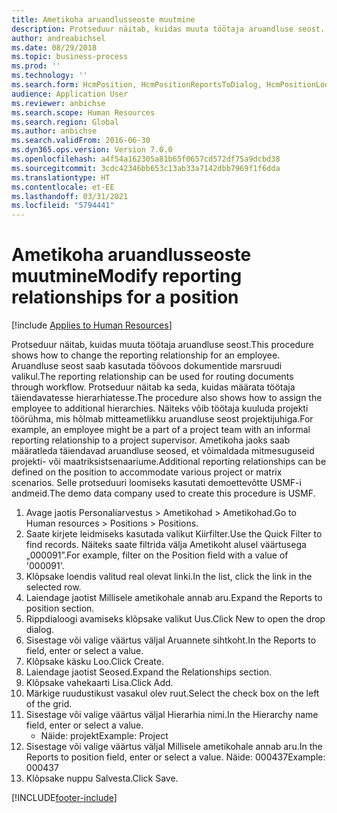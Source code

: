 ```yaml
---
title: Ametikoha aruandlusseoste muutmine
description: Protseduur näitab, kuidas muuta töötaja aruandluse seost.
author: andreabichsel
ms.date: 08/29/2018
ms.topic: business-process
ms.prod: ''
ms.technology: ''
ms.search.form: HcmPosition, HcmPositionReportsToDialog, HcmPositionLookup, HcmPersonnelManagementWorkspace
audience: Application User
ms.reviewer: anbichse
ms.search.scope: Human Resources
ms.search.region: Global
ms.author: anbichse
ms.search.validFrom: 2016-06-30
ms.dyn365.ops.version: Version 7.0.0
ms.openlocfilehash: a4f54a162305a81b65f0657cd572df75a9dcbd38
ms.sourcegitcommit: 3cdc42346bb653c13ab33a7142dbb7969f1f6dda
ms.translationtype: HT
ms.contentlocale: et-EE
ms.lasthandoff: 03/31/2021
ms.locfileid: "5794441"
---
```

# <a name="modify-reporting-relationships-for-a-position"></a><span data-ttu-id="f13ae-103">Ametikoha aruandlusseoste muutmine</span><span class="sxs-lookup"><span data-stu-id="f13ae-103">Modify reporting relationships for a position</span></span>

[!include [Applies to Human Resources](../includes/applies-to-hr.md)]



<span data-ttu-id="f13ae-104">Protseduur näitab, kuidas muuta töötaja aruandluse seost.</span><span class="sxs-lookup"><span data-stu-id="f13ae-104">This procedure shows how to change the reporting relationship for an employee.</span></span> <span data-ttu-id="f13ae-105">Aruandluse seost saab kasutada töövoos dokumentide marsruudi valikul.</span><span class="sxs-lookup"><span data-stu-id="f13ae-105">The reporting relationship can be used for routing documents through workflow.</span></span> <span data-ttu-id="f13ae-106">Protseduur näitab ka seda, kuidas määrata töötaja täiendavatesse hierarhiatesse.</span><span class="sxs-lookup"><span data-stu-id="f13ae-106">The procedure also shows how to assign the employee to additional hierarchies.</span></span> <span data-ttu-id="f13ae-107">Näiteks võib töötaja kuuluda projekti töörühma, mis hõlmab mitteametlikku aruandluse seost projektijuhiga.</span><span class="sxs-lookup"><span data-stu-id="f13ae-107">For example, an employee might be a part of a project team with an informal reporting relationship to a project supervisor.</span></span> <span data-ttu-id="f13ae-108">Ametikoha jaoks saab määratleda täiendavad aruandluse seosed, et võimaldada mitmesuguseid projekti- või maatriksistsenaariume.</span><span class="sxs-lookup"><span data-stu-id="f13ae-108">Additional reporting relationships can be defined on the position to accommodate various project or matrix scenarios.</span></span> <span data-ttu-id="f13ae-109">Selle protseduuri loomiseks kasutati demoettevõtte USMF-i andmeid.</span><span class="sxs-lookup"><span data-stu-id="f13ae-109">The demo data company used to create this procedure is USMF.</span></span>

1. <span data-ttu-id="f13ae-110">Avage jaotis Personaliarvestus > Ametikohad > Ametikohad.</span><span class="sxs-lookup"><span data-stu-id="f13ae-110">Go to Human resources > Positions > Positions.</span></span>
2. <span data-ttu-id="f13ae-111">Saate kirjete leidmiseks kasutada valikut Kiirfilter.</span><span class="sxs-lookup"><span data-stu-id="f13ae-111">Use the Quick Filter to find records.</span></span> <span data-ttu-id="f13ae-112">Näiteks saate filtrida välja Ametikoht alusel väärtusega „000091”.</span><span class="sxs-lookup"><span data-stu-id="f13ae-112">For example, filter on the Position field with a value of '000091'.</span></span>
3. <span data-ttu-id="f13ae-113">Klõpsake loendis valitud real olevat linki.</span><span class="sxs-lookup"><span data-stu-id="f13ae-113">In the list, click the link in the selected row.</span></span>
4. <span data-ttu-id="f13ae-114">Laiendage jaotist Millisele ametikohale annab aru.</span><span class="sxs-lookup"><span data-stu-id="f13ae-114">Expand the Reports to position section.</span></span>
5. <span data-ttu-id="f13ae-115">Rippdialoogi avamiseks klõpsake valikut Uus.</span><span class="sxs-lookup"><span data-stu-id="f13ae-115">Click New to open the drop dialog.</span></span>
6. <span data-ttu-id="f13ae-116">Sisestage või valige väärtus väljal Aruannete sihtkoht.</span><span class="sxs-lookup"><span data-stu-id="f13ae-116">In the Reports to field, enter or select a value.</span></span>
7. <span data-ttu-id="f13ae-117">Klõpsake käsku Loo.</span><span class="sxs-lookup"><span data-stu-id="f13ae-117">Click Create.</span></span>
8. <span data-ttu-id="f13ae-118">Laiendage jaotist Seosed.</span><span class="sxs-lookup"><span data-stu-id="f13ae-118">Expand the Relationships section.</span></span>
9. <span data-ttu-id="f13ae-119">Klõpsake vahekaarti Lisa.</span><span class="sxs-lookup"><span data-stu-id="f13ae-119">Click Add.</span></span>
10. <span data-ttu-id="f13ae-120">Märkige ruudustikust vasakul olev ruut.</span><span class="sxs-lookup"><span data-stu-id="f13ae-120">Select the check box on the left of the grid.</span></span>
11. <span data-ttu-id="f13ae-121">Sisestage või valige väärtus väljal Hierarhia nimi.</span><span class="sxs-lookup"><span data-stu-id="f13ae-121">In the Hierarchy name field, enter or select a value.</span></span>
    * <span data-ttu-id="f13ae-122">Näide: projekt</span><span class="sxs-lookup"><span data-stu-id="f13ae-122">Example: Project</span></span>  
12. <span data-ttu-id="f13ae-123">Sisestage või valige väärtus väljal Millisele ametikohale annab aru.</span><span class="sxs-lookup"><span data-stu-id="f13ae-123">In the Reports to position field, enter or select a value.</span></span>  <span data-ttu-id="f13ae-124">Näide: 000437</span><span class="sxs-lookup"><span data-stu-id="f13ae-124">Example:  000437</span></span>
13. <span data-ttu-id="f13ae-125">Klõpsake nuppu Salvesta.</span><span class="sxs-lookup"><span data-stu-id="f13ae-125">Click Save.</span></span>



[!INCLUDE[footer-include](../includes/footer-banner.md)]